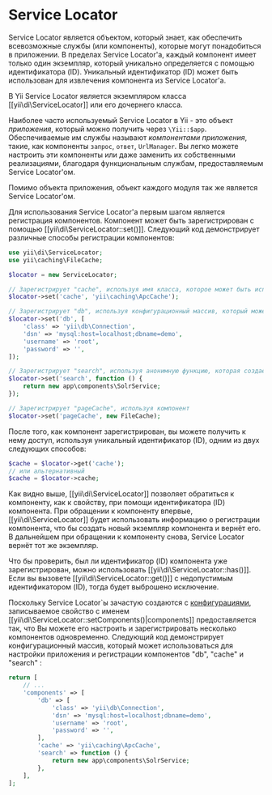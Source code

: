 Service Locator
===============

Service Locator является объектом, который знает, как обеспечить всевозможные службы (или компоненты), которые могут понадобиться в приложении. 
В пределах Service Locator'а, каждый компонент имеет только один экземпляр, который уникально определяется  с помощью идентификатора (ID). 
Уникальный идентификатор (ID) может быть использован для извлечения компонента из Service Locator'а. 

В Yii Service Locator является экземпляром класса [[yii\di\ServiceLocator]] или его дочернего класса.

Наиболее часто используемый Service Locator в Yii - это объект *приложения*, который можно получить через 
`\Yii::$app`. Обеспечиваемые им службы называют *компонентами приложения*, такие, как компоненты `запрос`, `ответ`, `UrlManager`. 
Вы легко можете настроить эти компоненты или даже заменить их собственными реализациями, 
благодаря функциональным службам, предоставляемым  Service Locator'ом.

Помимо объекта приложения, объект каждого модуля так же является Service Locator'ом.

Для использования Service Locator'а первым шагом является регистрация компонентов. 
Компонент может быть зарегистрирован с помощью [[yii\di\ServiceLocator::set()]]. 
Следующий код демонстрирует различные способы регистрации компонентов:

```php
use yii\di\ServiceLocator;
use yii\caching\FileCache;

$locator = new ServiceLocator;

// Зарегистрирует "cache", используя имя класса, которое может быть использовано для создания компонента.
$locator->set('cache', 'yii\caching\ApcCache');

// Зарегистрирует "db", используя конфигурационный массив, который может быть использован для создания компонента.
$locator->set('db', [
    'class' => 'yii\db\Connection',
    'dsn' => 'mysql:host=localhost;dbname=demo',
    'username' => 'root',
    'password' => '',
]);

// Зарегистрирует "search", используя анонимную функцию, которая создаёт компонент
$locator->set('search', function () {
    return new app\components\SolrService;
});

// Зарегистрирует "pageCache", используя компонент
$locator->set('pageCache', new FileCache);
```

После того, как компонент зарегистрирован, вы можете получить к нему доступ, используя уникальный идентификатор (ID), 
одним из двух следующих способов:

```php
$cache = $locator->get('cache');
// или альтернативный
$cache = $locator->cache;
```

Как видно выше, [[yii\di\ServiceLocator]] позволяет обратиться к компоненту, как к свойству, 
при помощи идентификатора (ID) компонента.
При обращении к компоненту впервые, [[yii\di\ServiceLocator]] будет использовать информацию о регистрации компонента, 
что бы создать новый экземпляр компонента и вернёт его. 
В дальнейшем  при обращении к компоненту  снова, Service Locator вернёт тот же экземпляр. 


Что бы проверить, был ли идентификатор (ID) компонента уже зарегистрирован, можно использовать  [[yii\di\ServiceLocator::has()]].
Если вы вызовете [[yii\di\ServiceLocator::get()]] с недопустимым идентификатором (ID), тогда будет выброшено исключение.



Поскольку Service Locator`ы зачастую создаются с [конфигурациями](concept-configurations.md), 
записываемое свойство с именем [[yii\di\ServiceLocator::setComponents()|components]] предоставляется так, 
что Вы можете его настроить и зарегистрировать несколько компонентов одновременно.
Следующий код демонстрирует конфигурационный массив, 
который может использоваться для настройки приложения и регистрации компонентов  "db", "cache" и "search" :

```php
return [
    // ...
    'components' => [
        'db' => [
            'class' => 'yii\db\Connection',
            'dsn' => 'mysql:host=localhost;dbname=demo',
            'username' => 'root',
            'password' => '',
        ],
        'cache' => 'yii\caching\ApcCache',
        'search' => function () {
            return new app\components\SolrService;
        },
    ],
];
```
